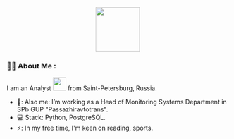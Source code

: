 <div id="header" align="center">
  <img src="https://media.giphy.com/media/paTz7UZbPfTZFRYnnB/giphy.gif" width="100"/>
</div>

### :woman_technologist: About Me :
I am an Analyst <img src="https://media.giphy.com/media/WUlplcMpOCEmTGBtBW/giphy.gif" width="30"> from Saint-Petersburg, Russia. 
- 💼: Also me: I’m working as a Head of Monitoring Systems Department in SPb GUP "Passazhiravtotrans". 
- :computer: Stack: Python, PostgreSQL. 
- ⚡: In my free time, I'm keen on reading, sports. 
